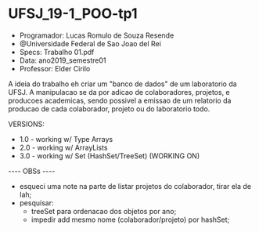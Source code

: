 # UFSJ_19-1_POO-tp1

- Programador: Lucas Romulo de Souza Resende
- @Universidade Federal de Sao Joao del Rei
- Specs: Trabalho 01.pdf
- Data: ano2019_semestre01
- Professor: Elder Cirilo



A ideia do trabalho eh criar um "banco de dados" de um laboratorio da UFSJ.
A manipulacao se da por adicao de colaboradores, projetos, e producoes academicas,
  sendo possivel a emissao de um relatorio da producao de cada colaborador,
  projeto ou do laboratorio todo. 
  
  
  
VERSIONS:
- 1.0 - working w/ Type Arrays
- 2.0 - working w/ ArrayLists
- 3.0 - working w/ Set (HashSet/TreeSet) (WORKING ON)



---- OBSs ----
- esqueci uma note na parte de listar projetos do colaborador, tirar ela de lah;
- pesquisar:
  - treeSet para ordenacao dos objetos por ano;
  - impedir add mesmo nome (colaborador/projeto) por hashSet;
